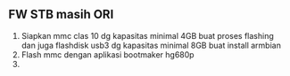 ## FW STB masih ORI
1. Siapkan mmc clas 10 dg kapasitas minimal 4GB buat proses flashing dan juga flashdisk usb3 dg kapasitas minimal 8GB buat install armbian
2. Flash mmc dengan aplikasi bootmaker hg680p
3.
